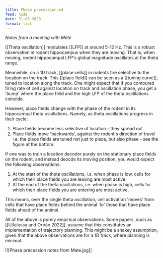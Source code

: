 ```yaml
---
title: Phase precession.md
feed: hide
date: 31-03-2023
format: list
---
```



*Notes from a meeting with Máté*

[[Theta oscillation]] modulates [[LFP]] at around 5-12 Hz. This is a robust observation in rodent hippocampus when they are moving. That is, when moving, rodent hippocampal LFP's global magnitude oscillates at the theta range.

Meanwhile, on a 1D track, [[place cells]] in rodents fire selective to the location on the track. This [[place field]] can be seen as a [[tuning curve]], tuned to location along the track. One might expect that if you contoured firing rate of cell against location on track and oscillation phase, you get a 'bump' where the place field and the high LFP of the theta oscillations coincide.

However, place fields change with the phase of the rodent in its hippocampal theta oscillations. Namely, as theta oscillations progress in their cycle:
1. Place fields become less selective of location - they spread out
2. Place fields move 'backwards', against the rodent's direction of travel
i.e. the place fields are tuned not just to place, but also phase - see the figure at the bottom.

If one was to train a location decoder purely on the stationary place fields on the rodent, and instead deocde its moving position, you would expect the following observations:
1. At the start of the theta oscillations, i.e. when phase is low, cells for which their place fields you are leaving are most active.
2. At the end of the theta oscillations, i.e. when phase is high, cells for which their place fields you are entering are most active.

This means, over the single theta oscillation, cell activation 'moves' from cells that have place fields behind the animal 'to' those that have place fields ahead of the animal.

All of the above is purely empirical observations. Some papers, such as [[Ujfalussy and Orbán 2022]], assume that this constitutes an implementation of trajectory planning. This might be a shakey assumption, given that the above observations are for a 1D track, where planning is minimal.


![[Phase precession notes from Mate.jpg]]